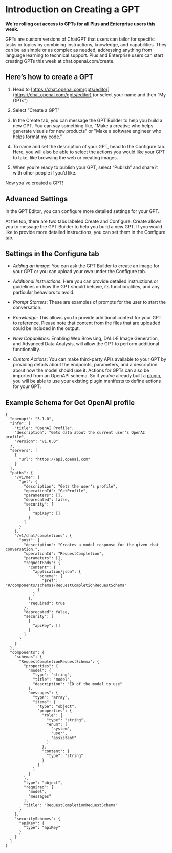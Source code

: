 # Introduction on Creating a GPT

**We're rolling out access to GPTs for all Plus and Enterprise users this week.**

GPTs are custom versions of ChatGPT that users can tailor for specific tasks or topics by combining instructions, knowledge, and capabilities. They can be as simple or as complex as needed, addressing anything from language learning to technical support. Plus and Enterprise users can start creating GPTs this week at chat.openai.com/create.

## Here’s how to create a GPT

1. Head to [https://chat.openai.com/gpts/editor](https://chat.openai.com/gpts/editor) (or select your name and then “My GPTs”)

2. Select “Create a GPT”

3. In the Create tab, you can message the GPT Builder to help you build a new GPT. You can say something like, "Make a creative who helps generate visuals for new products" or "Make a software engineer who helps format my code."

4. To name and set the description of your GPT, head to the Configure tab. Here, you will also be able to select the actions you would like your GPT to take, like browsing the web or creating images.

5. When you’re ready to publish your GPT, select “Publish” and share it with other people if you’d like.

Now you’ve created a GPT!

## Advanced Settings

In the GPT Editor, you can configure more detailed settings for your GPT.

At the top, there are two tabs labeled Create and Configure. Create allows you to message the GPT Builder to help you build a new GPT. If you would like to provide more detailed instructions, you can set them in the Configure tab.

## Settings in the Configure tab

- _Adding an image_: You can ask the GPT Builder to create an image for your GPT or you can upload your own under the Configure tab.

- _Additional Instructions_: Here you can provide detailed instructions or guidelines on how the GPT should behave, its functionalities, and any particular behaviors to avoid.

- _Prompt Starters_: These are examples of prompts for the user to start the conversation.

- _Knowledge_: This allows you to provide additional context for your GPT to reference. Please note that content from the files that are uploaded could be included in the output.

- _New Capabilities_: Enabling Web Browsing, DALL·E Image Generation, and Advanced Data Analysis, will allow the GPT to perform additional functionality.

- _Custom Actions_: You can make third-party APIs available to your GPT by providing details about the endpoints, parameters, and a description about how the model should use it. Actions for GPTs can also be imported from an OpenAPI schema. So if you’ve already built a [plugin](https://platform.openai.com/docs/plugins/introduction), you will be able to use your existing plugin manifests to define actions for your GPT.

## Example Schema for Get OpenAI profile

```schema
{
  "openapi": "3.1.0",
  "info": {
    "title": "OpenAI Profile",
    "description": "Gets data about the current user's OpenAI profile",
    "version": "v1.0.0"
  },
  "servers": [
    {
      "url": "https://api.openai.com"
    }
  ],
  "paths": {
    "/v1/me": {
      "get": {
        "description": "Gets the user's profile",
        "operationId": "GetProfile",
        "parameters": [],
        "deprecated": false,
        "security": [
          {
            "apiKey": []
          }
        ]
      }
    },
    "/v1/chat/completions": {
      "post": {
        "description": "Creates a model response for the given chat conversation.",
        "operationId": "RequestCompletion",
        "parameters": [],
        "requestBody": {
          "content": {
            "application/json": {
              "schema": {
                "$ref": "#/components/schemas/RequestCompletionRequestSchema"
              }
            }
          },
          "required": true
        },
        "deprecated": false,
        "security": [
          {
            "apiKey": []
          }
        ]
      }
    }
  },
  "components": {
    "schemas": {
      "RequestCompletionRequestSchema": {
        "properties": {
          "model": {
            "type": "string",
            "title": "model",
            "description": "ID of the model to use"
          },
          "messages": {
            "type": "array",
            "items": {
              "type": "object",
              "properties": {
                "role": {
                  "type": "string",
                  "enum": [
                    "system",
                    "user",
                    "assistant"
                  ]
                },
                "content": {
                  "type": "string"
                }
              }
            }
          }
        },
        "type": "object",
        "required": [
          "model",
          "messages"
        ],
        "title": "RequestCompletionRequestSchema"
      }
    },
    "securitySchemes": {
      "apiKey": {
        "type": "apiKey"
      }
    }
  }
}
```
